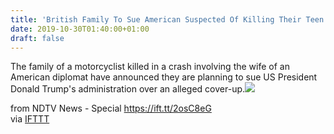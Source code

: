 ```yaml
---
title: 'British Family To Sue American Suspected Of Killing Their Teen Son'
date: 2019-10-30T01:40:00+01:00
draft: false
---
```


The family of a motorcyclist killed in a crash involving the wife of an American diplomat have announced they are planning to sue US President Donald Trump's administration over an alleged cover-up.![](http://feeds.feedburner.com/~r/NDTV-LatestNews/~4/Tt_cbr_LuDo)  
  
from NDTV News - Special https://ift.tt/2osC8eG  
via [IFTTT](https://ifttt.com/?ref=da&site=blogger)